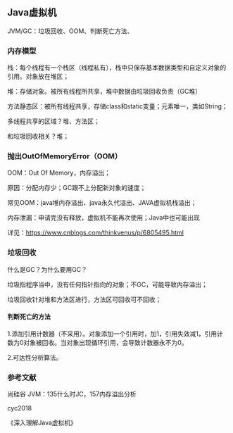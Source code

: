 ## Java虚拟机

JVM/GC：垃圾回收、OOM、判断死亡方法、

### 内存模型

栈：每个线程有一个栈区（线程私有），栈中只保存基本数据类型和自定义对象的引用。对象放在堆区；

堆：存储对象。被所有线程所共享，堆中数据由垃圾回收负责（GC堆）

方法静态区：被所有线程共享，存储class和static变量；元素唯一，类如String；

多线程共享的区域？堆、方法区；

和垃圾回收相关？堆；



### 抛出OutOfMemoryError（OOM）

OOM：Out Of Memory，内存溢出；

原因：分配内存少；GC跟不上分配新对象的速度；

常见OOM：java堆内存溢出、java永久代溢出、JAVA虚拟机栈溢出；



内存泄漏：申请完没有释放，虚拟机不能再次使用；Java中也可能出现

详见：https://www.cnblogs.com/thinkvenus/p/6805495.html

### 垃圾回收

什么是GC？为什么要用GC？

垃圾指程序当中，没有任何指针指向的对象；不GC，可能导致内存溢出；

垃圾回收针对堆和方法区进行，方法区可回收可不回收；



#### 判断死亡的方法

1.添加引用计数器（不采用）。对象添加一个引用时，加1，引用失效减1，引用计数为0对象被回收。当对象出现循环引用，会导致计数器永不为0。

2.可达性分析算法。

### 

### 参考文献

尚硅谷 JVM：135什么时JC，157内存溢出分析

cyc2018

《深入理解Java虚拟机》
